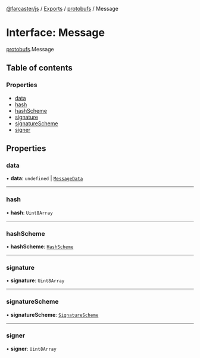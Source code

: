 [@farcaster/js](../README.md) / [Exports](../modules.md) / [protobufs](../modules/protobufs.md) / Message

# Interface: Message

[protobufs](../modules/protobufs.md).Message

## Table of contents

### Properties

- [data](protobufs.Message.md#data)
- [hash](protobufs.Message.md#hash)
- [hashScheme](protobufs.Message.md#hashscheme)
- [signature](protobufs.Message.md#signature)
- [signatureScheme](protobufs.Message.md#signaturescheme)
- [signer](protobufs.Message.md#signer)

## Properties

### data

• **data**: `undefined` \| [`MessageData`](../modules/protobufs.md#messagedata)

___

### hash

• **hash**: `Uint8Array`

___

### hashScheme

• **hashScheme**: [`HashScheme`](../enums/protobufs.HashScheme.md)

___

### signature

• **signature**: `Uint8Array`

___

### signatureScheme

• **signatureScheme**: [`SignatureScheme`](../enums/protobufs.SignatureScheme.md)

___

### signer

• **signer**: `Uint8Array`
